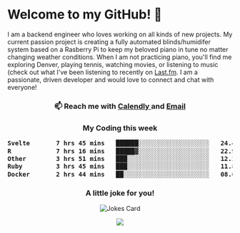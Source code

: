 <h1> Welcome to my GitHub! 👋 </h1>


  I am a backend engineer who loves working on all kinds of new projects. My current passion project is creating a fully automated blinds/humidifer system based on a Rasberry Pi to keep my beloved piano in tune no matter changing weather conditions. When I am not practicing piano, you'll find me exploring Denver, playing tennis, watching movies, or listening to music (check out what I've been listening to recently on [Last.fm](https://www.last.fm/user/mballa000). I am a passionate, driven developer and would love to connect and chat with everyone!

<h3 align = "center"> 📫 Reach me with <a href = "https://calendly.com/msbrandt00/30min"> Calendly </a> and <a href="mailto:msbrandt00@gmail.com">Email</a> 
 </h3>


 
<div align = "center"
[![Anurag's GitHub stats](https://github-readme-stats.vercel.app/api?username=mbrandt00)](https://github.com/anuraghazra/github-readme-stats)
          </div>
<h3 align="center">
  My Coding this week
<!--START_SECTION:waka-->

```txt
Svelte       7 hrs 45 mins   ██████░░░░░░░░░░░░░░░░░░░   24.44 %
R            7 hrs 16 mins   █████▓░░░░░░░░░░░░░░░░░░░   22.94 %
Other        3 hrs 51 mins   ███░░░░░░░░░░░░░░░░░░░░░░   12.14 %
Ruby         3 hrs 45 mins   ███░░░░░░░░░░░░░░░░░░░░░░   11.82 %
Docker       2 hrs 44 mins   ██░░░░░░░░░░░░░░░░░░░░░░░   08.62 %
```

<!--END_SECTION:waka-->

### A little joke for you!

![Jokes Card](https://readme-jokes.vercel.app/api?hideBorder)

<a href="https://www.linkedin.com/in/mbrandt00/"><img src="https://img.shields.io/badge/linkedin-%230077B5.svg?&style=for-the-badge&logo=linkedin&logoColor=white" /></a>
